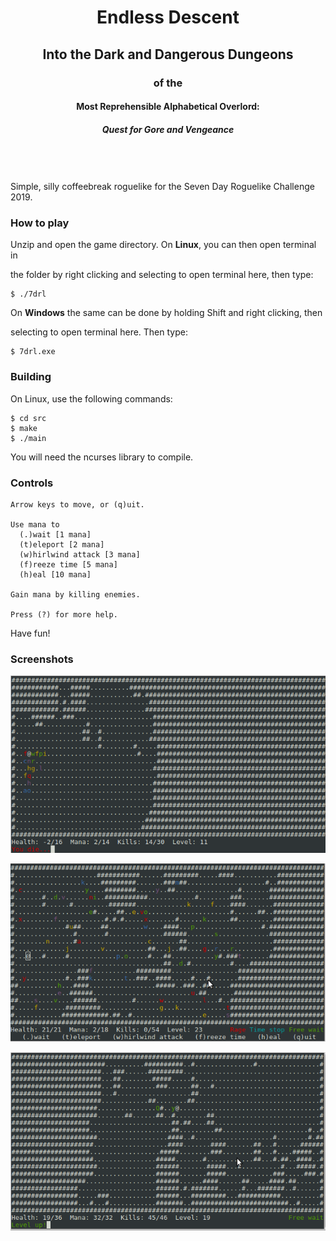 <div align="center">

# Endless Descent
## Into the Dark and Dangerous Dungeons
### of the
#### Most Reprehensible Alphabetical Overlord:
##### Quest for Gore and Vengeance
</div>
<br/>
<br/>
<br/>
Simple, silly coffeebreak roguelike for the Seven Day Roguelike Challenge 2019.


### How to play

Unzip and open the game directory. On **Linux**, you can then open terminal in

the folder by right clicking and selecting to open terminal here, then type:

```
$ ./7drl
```

On **Windows** the same can be done by holding Shift and right clicking, then

selecting to open terminal here. Then type:

```
$ 7drl.exe
```

### Building

On Linux, use the following commands:

```
$ cd src
$ make
$ ./main
```

You will need the ncurses library to compile.

### Controls

```
Arrow keys to move, or (q)uit.

Use mana to
  (.)wait [1 mana]
  (t)eleport [2 mana]
  (w)hirlwind attack [3 mana]
  (f)reeze time [5 mana]
  (h)eal [10 mana]

Gain mana by killing enemies.

Press (?) for more help.
```

Have fun!

### Screenshots

![Screenshot](doc/7drl_1.png)

![Screenshot](doc/7drl_2.png)

![Screenshot](doc/7drl_3.png)
